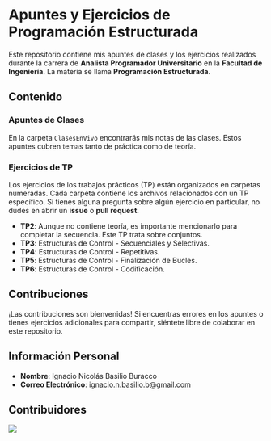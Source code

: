 # Apuntes y Ejercicios de Programación Estructurada

Este repositorio contiene mis apuntes de clases y los ejercicios realizados durante la carrera de **Analista Programador Universitario** en la **Facultad de Ingeniería**. La materia se llama **Programación Estructurada**.

## Contenido

### Apuntes de Clases

En la carpeta `ClasesEnVivo` encontrarás mis notas de las clases. Estos apuntes cubren temas tanto de práctica como de teoría.

### Ejercicios de TP

Los ejercicios de los trabajos prácticos (TP) están organizados en carpetas numeradas. Cada carpeta contiene los archivos relacionados con un TP específico. Si tienes alguna pregunta sobre algún ejercicio en particular, no dudes en abrir un **issue** o **pull request**.

- **TP2**: Aunque no contiene teoría, es importante mencionarlo para completar la secuencia. Este TP trata sobre conjuntos.
- **TP3**: Estructuras de Control - Secuenciales y Selectivas.
- **TP4**: Estructuras de Control - Repetitivas.
- **TP5**: Estructuras de Control - Finalización de Bucles.
- **TP6**: Estructuras de Control - Codificación.

## Contribuciones

¡Las contribuciones son bienvenidas! Si encuentras errores en los apuntes o tienes ejercicios adicionales para compartir, siéntete libre de colaborar en este repositorio.

## Información Personal

- **Nombre**: Ignacio Nicolás Basilio Buracco
- **Correo Electrónico**: ignacio.n.basilio.b@gmail.com

## Contribuidores

<a href="https://github.com/NachoBasilio/CPP-Facultad/graphs/contributors">
  <img src="https://contrib.rocks/image?repo=NachoBasilio/CPP-Facultad" />
</a>
